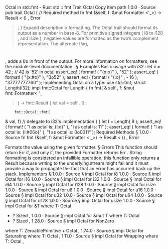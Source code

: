 Octal in std::fmt - Rust
std
::
fmt
Trait
Octal
Copy item path
1.0.0
·
Source
pub trait Octal {
    // Required method
    fn
fmt
(&self, f: &mut
Formatter
<'_>) ->
Result
<
()
,
Error
>;
}
Expand description
o
formatting.
The
Octal
trait should format its output as a number in base-8.
For primitive signed integers (
i8
to
i128
, and
isize
),
negative values are formatted as the two’s complement representation.
The alternate flag,
#
, adds a
0o
in front of the output.
For more information on formatters, see
the module-level documentation
.
§
Examples
Basic usage with
i32
:
let
x =
42
;
// 42 is '52' in octal
assert_eq!
(
format!
(
"{x:o}"
),
"52"
);
assert_eq!
(
format!
(
"{x:#o}"
),
"0o52"
);
assert_eq!
(
format!
(
"{:o}"
, -
16
),
"37777777760"
);
Implementing
Octal
on a type:
use
std::fmt;
struct
Length(i32);
impl
fmt::Octal
for
Length {
fn
fmt(
&
self
, f:
&mut
fmt::Formatter<
'_
>) -> fmt::Result {
let
val =
self
.
0
;

        fmt::Octal::fmt(
&
val, f)
// delegate to i32's implementation
}
}
let
l = Length(
9
);
assert_eq!
(
format!
(
"l as octal is: {l:o}"
),
"l as octal is: 11"
);
assert_eq!
(
format!
(
"l as octal is: {l:#06o}"
),
"l as octal is: 0o0011"
);
Required Methods
§
1.0.0
·
Source
fn
fmt
(&self, f: &mut
Formatter
<'_>) ->
Result
<
()
,
Error
>
Formats the value using the given formatter.
§
Errors
This function should return
Err
if, and only if, the provided
Formatter
returns
Err
.
String formatting is considered an infallible operation; this function only
returns a
Result
because writing to the underlying stream might fail and it must
provide a way to propagate the fact that an error has occurred back up the stack.
Implementors
§
1.0.0
·
Source
§
impl
Octal
for
i8
1.0.0
·
Source
§
impl
Octal
for
i16
1.0.0
·
Source
§
impl
Octal
for
i32
1.0.0
·
Source
§
impl
Octal
for
i64
1.0.0
·
Source
§
impl
Octal
for
i128
1.0.0
·
Source
§
impl
Octal
for
isize
1.0.0
·
Source
§
impl
Octal
for
u8
1.0.0
·
Source
§
impl
Octal
for
u16
1.0.0
·
Source
§
impl
Octal
for
u32
1.0.0
·
Source
§
impl
Octal
for
u64
1.0.0
·
Source
§
impl
Octal
for
u128
1.0.0
·
Source
§
impl
Octal
for
usize
1.0.0
·
Source
§
impl<T>
Octal
for
&T
where
    T:
Octal
+ ?
Sized
,
1.0.0
·
Source
§
impl<T>
Octal
for
&mut T
where
    T:
Octal
+ ?
Sized
,
1.28.0
·
Source
§
impl<T>
Octal
for
NonZero
<T>
where
    T:
ZeroablePrimitive
+
Octal
,
1.74.0
·
Source
§
impl<T>
Octal
for
Saturating
<T>
where
    T:
Octal
,
1.11.0
·
Source
§
impl<T>
Octal
for
Wrapping
<T>
where
    T:
Octal
,